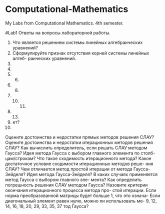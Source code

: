 # Computational-Mathematics
My Labs from Computational Mathematics. 4th semester. 


#Lab1 
Ответы на вопросы лабораторной работы. 

1. Что является решением системы линейных алгебраических уравнений?
2. Сформулируйте признак отсутствия корней системы линейных алгеб-
раических уравнений.
3.
4.
5. 6.
7. 8.
9. 10. 11.
12. 13.
14. ет?
15.
Оцените достоинства и недостатки прямых методов решения СЛАУ?
Оцените достоинства и недостатки итерационных методов решения
СЛАУ?
Как вычислить определитель, если решать СЛАУ методом Гаусса?
Идея метода Гаусса с выбором главного элемента по столб-
цам/строкам?
Что такое сходимость итерационного метода?
Какое достаточное условие сходимости итерационных методов реше-
ния СЛАУ?
Чем отличается метод простой итерации от метода Гаусса-Зейделя?
Идея метода Гаусса-Зейделя?
В каких случаях применяется метод Гаусса с выбором главного эле-
мента?
Как определить погрешность решения СЛАУ методом Гаусса?
Назовите критерии окончания итерационного процесса метода про-
стой итерации.
Если норма преобразованной матрицы будет больше 1, что это означа-
Если диагональный элемент равен нулю, можно ли использовать ме-
9, 12, 14, 16, 18, 20, 29, 33,
35, 37
тод Гаусса?


